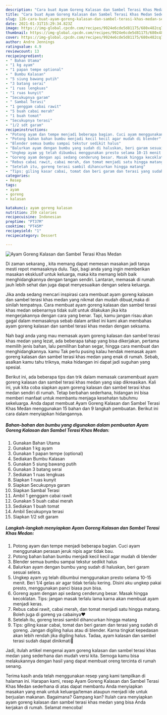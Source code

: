 ```yaml
---
description: "Cara buat Ayam Goreng Kalasan dan Sambel Terasi Khas Medan Sederhana dan Mudah Dibuat"
title: "Cara buat Ayam Goreng Kalasan dan Sambel Terasi Khas Medan Sederhana dan Mudah Dibuat"
slug: 126-cara-buat-ayam-goreng-kalasan-dan-sambel-terasi-khas-medan-sederhana-dan-mudah-dibuat
date: 2021-01-31T15:29:34.823Z
image: https://img-global.cpcdn.com/recipes/9924e6cde5d81175/680x482cq70/ayam-goreng-kalasan-dan-sambel-terasi-khas-medan-foto-resep-utama.jpg
thumbnail: https://img-global.cpcdn.com/recipes/9924e6cde5d81175/680x482cq70/ayam-goreng-kalasan-dan-sambel-terasi-khas-medan-foto-resep-utama.jpg
cover: https://img-global.cpcdn.com/recipes/9924e6cde5d81175/680x482cq70/ayam-goreng-kalasan-dan-sambel-terasi-khas-medan-foto-resep-utama.jpg
author: Andre Jennings
ratingvalue: 4.9
reviewcount: 13
recipeingredient:
- " Bahan Utama"
- "1 kg ayam"
- "1 papan tempe optional"
- " Bumbu Kalasan"
- "5 siung bawang putih"
- "3 batang serai"
- "1 ruas lengkuas"
- "1 ruas kunyit"
- "Secukupnya garam"
- " Sambal Terasi"
- "1 genggam cabai rawit"
- "5 buah cabai merah"
- "1 buah tomat"
- "Secukupnya terasi"
- "1/2 sdt garam"
recipeinstructions:
- "Potong ayam dan tempe menjadi beberapa bagian. Cuci ayam menggunakan perasan jeruk nipis agar tidak bau."
- "Potong bahan bahan bumbu menjadi kecil kecil agar mudah di blender"
- "Blender semua bumbu sampai tekstur sedikit halus"
- "Balurkan ayam dengan bumbu yang sudah di haluskan, beri garam sesuai selera."
- "Ungkep ayam yg telah dibumbui menggunakan presto selama 10-15 menit. Beri 1/4 gelas air agar tidak terlalu kering. Disini aku ungkep pakai presto, menggunakan panci biasa pun bisa."
- "Goreng ayam dengan api sedang cenderung besar. Masak hingga kecoklatan. Tips: jangan masak terlalu lama karna akan membuat ayam menjadi keras."
- "Rebus cabai rawit, cabai merah, dan tomat menjadi satu hingga matang. Boleh juga di goreng ya cabainya❤"
- "Setelah itu, goreng terasi sambil dihancurkan hingga matang"
- "Tips: giling kasar cabai, tomat dan beri garam dan terasi yang sudah di goreng. Jangan digiling halus atau di blender. Karna tingkat kepedasan akan lebih rendah jika digiling halus. Tadaa, ayam kalasan dan sambel terasi sudah dapat dinikmati💙"
categories:
- Resep
tags:
- ayam
- goreng
- kalasan

katakunci: ayam goreng kalasan 
nutrition: 259 calories
recipecuisine: Indonesian
preptime: "PT37M"
cooktime: "PT45M"
recipeyield: "1"
recipecategory: Dessert

---
```



![Ayam Goreng Kalasan dan Sambel Terasi Khas Medan](https://img-global.cpcdn.com/recipes/9924e6cde5d81175/680x482cq70/ayam-goreng-kalasan-dan-sambel-terasi-khas-medan-foto-resep-utama.jpg)

Di zaman  sekarang , kita memang dapat memesan masakan jadi tanpa mesti repot memasaknya dulu. Tapi, bagi anda yang ingin memberikan masakan eksklusif untuk keluarga, maka kita memang lebih baik menghidangkannya dengan tangan sendiri. Lantaran, memasak di rumah jauh lebih sehat dan juga dapat menyesuaikan dengan selera keluarga.

Jika anda sedang mencari inspirasi cara membuat ayam goreng kalasan dan sambel terasi khas medan yang nikmat dan mudah dibuat,maka di sinilah tempatnya. Cara membuat ayam goreng kalasan dan sambel terasi khas medan  sebenarnya tidak sulit untuk dilakukan jika kita mengerjakannya dengan cara yang benar. Tapi, kamu jangan risau akan gagal dalam memasaknya 
sebab dalam artikel ini kami akan membahas ayam goreng kalasan dan sambel terasi khas medan dengan seksama.  



Nah bagi anda yang mau memasak ayam goreng kalasan dan sambel terasi khas medan yang lezat, ada beberapa tahap yang bisa dikerjakan, pertama memilih jenis bahan, lalu pemilihan bahan segar, hingga cara membuat dan menghidangkannya. kamu Tak perlu pusing kalau hendak memasak ayam goreng kalasan dan sambel terasi khas medan yang enak di rumah. Sebab, asalkan kamu  tahu triknya, maka hidangan ini dapat jadi suguhan yang spesial.

Berikut ini, ada beberapa tips dan trik dalam memasak caramembuat ayam goreng kalasan dan sambel terasi khas medan yang siap dikreasikan. Kali ini, yuk kita coba siapkan ayam goreng kalasan dan sambel terasi khas medan sendiri di rumah. Tetap berbahan sederhana, hidangan ini bisa memberi manfaat untuk membantu menjaga kesehatan tubuhmu sekeluarga. Anda dapat membuat Ayam Goreng Kalasan dan Sambel Terasi Khas Medan menggunakan 15 bahan dan 9 langkah pembuatan. Berikut ini cara dalam menyiapkan hidangannya.

<!--inarticleads1-->

##### Bahan-bahan dan bumbu yang digunakan dalam pembuatan Ayam Goreng Kalasan dan Sambel Terasi Khas Medan:

1. Gunakan  Bahan Utama
1. Gunakan 1 kg ayam
1. Gunakan 1 papan tempe (optional)
1. Sediakan  Bumbu Kalasan
1. Gunakan 5 siung bawang putih
1. Gunakan 3 batang serai
1. Sediakan 1 ruas lengkuas
1. Siapkan 1 ruas kunyit
1. Siapkan Secukupnya garam
1. Siapkan  Sambal Terasi
1. Ambil 1 genggam cabai rawit
1. Gunakan 5 buah cabai merah
1. Sediakan 1 buah tomat
1. Ambil Secukupnya terasi
1. Siapkan 1/2 sdt garam




<!--inarticleads2-->

##### Langkah-langkah menyiapkan Ayam Goreng Kalasan dan Sambel Terasi Khas Medan:

1. Potong ayam dan tempe menjadi beberapa bagian. Cuci ayam menggunakan perasan jeruk nipis agar tidak bau.
1. Potong bahan bahan bumbu menjadi kecil kecil agar mudah di blender
1. Blender semua bumbu sampai tekstur sedikit halus
1. Balurkan ayam dengan bumbu yang sudah di haluskan, beri garam sesuai selera.
1. Ungkep ayam yg telah dibumbui menggunakan presto selama 10-15 menit. Beri 1/4 gelas air agar tidak terlalu kering. Disini aku ungkep pakai presto, menggunakan panci biasa pun bisa.
1. Goreng ayam dengan api sedang cenderung besar. Masak hingga kecoklatan. Tips: jangan masak terlalu lama karna akan membuat ayam menjadi keras.
1. Rebus cabai rawit, cabai merah, dan tomat menjadi satu hingga matang. Boleh juga di goreng ya cabainya❤
1. Setelah itu, goreng terasi sambil dihancurkan hingga matang
1. Tips: giling kasar cabai, tomat dan beri garam dan terasi yang sudah di goreng. Jangan digiling halus atau di blender. Karna tingkat kepedasan akan lebih rendah jika digiling halus. Tadaa, ayam kalasan dan sambel terasi sudah dapat dinikmati💙




Jadi, itulah artikel mengenai  ayam goreng kalasan dan sambel terasi khas medan  yang sederhana dan mudah versi kita. Semoga kamu bisa melakukannya dengan hasil yang dapat membuat oreng tercinta di rumah senang. 

Terima kasih anda telah menggunakan resep yang kami tampilkan di halaman ini. Harapan kami, resep  Ayam Goreng Kalasan dan Sambel Terasi Khas Medan sederhana di atas dapat membantu Anda menyiapkan masakan yang enak untuk keluarga/teman ataupun menjadi ide untuk berjualan makanan. Bagaimana? Gampang kan? Itulah cara menyiapkan ayam goreng kalasan dan sambel terasi khas medan yang bisa Anda kerjakan di rumah. Selamat mencoba!

